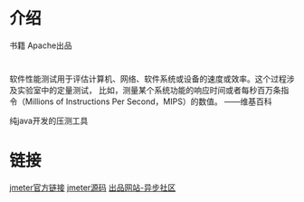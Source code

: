 # 介绍
书籍
Apache出品
#
软件性能测试用于评估计算机、网络、软件系统或设备的速度或效率。这个过程涉及实验室中的定量测试，
比如，测量某个系统功能的响应时间或者每秒百万条指令（Millions of Instructions Per Second，MIPS）的数值。
——维基百科

纯java开发的压测工具

# 链接
[jmeter官方链接](https://jmeter.apache.org/)
[jmeter源码](https://github.com/apache/jmeter)
[出品网站-异步社区](https://www.epubit.com/)